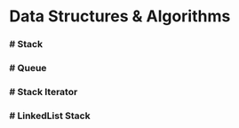 # Data Structures & Algorithms

### # Stack

### # Queue

### # Stack Iterator

### # LinkedList Stack 
